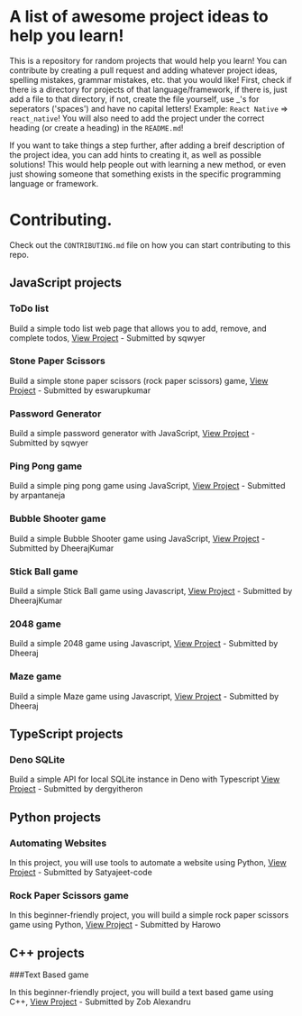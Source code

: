 # A list of awesome project ideas to help you learn!

This is a repository for random projects that would help you learn! You can contribute by creating a pull request and adding whatever project ideas, spelling mistakes, grammar mistakes, etc. that you would like! First, check if there is a directory for projects of that language/framework, if there is, just add a file to that directory, if not, create the file yourself, use \_'s for seperators ('spaces') and have no capital letters! Example: `React Native` => `react_native`! You will also need to add the project under the correct heading (or create a heading) in the `README.md`!

If you want to take things a step further, after adding a breif description of the project idea, you can add hints to creating it, as well as possible solutions! This would help people out with learning a new method, or even just showing someone that something exists in the specific programming language or framework.

# Contributing.

Check out the `CONTRIBUTING.md` file on how you can start contributing to this repo.

## JavaScript projects

### ToDo list

Build a simple todo list web page that allows you to add, remove, and complete todos, [View Project](https://github.com/sqwyer/projects/blob/main/javascript/TODO_LIST.md) - Submitted by sqwyer

### Stone Paper Scissors

Build a simple stone paper scissors (rock paper scissors) game, [View Project](https://github.com/sqwyer/projects/blob/main/javascript/STONE_PAPER_SCISSORS.md) - Submitted by eswarupkumar

### Password Generator

Build a simple password generator with JavaScript, [View Project](https://github.com/sqwyer/projects/blob/main/javascript/PASSWORD_GENERATOR.md) - Submitted by sqwyer

### Ping Pong game

Build a simple ping pong game using JavaScript, [View Project](https://github.com/sqwyer/projects/blob/main/javascript/PING_PONG_GAME.md) - Submitted by arpantaneja

### Bubble Shooter game

Build a simple Bubble Shooter game using JavaScript, [View Project](https://github.com/sqwyer/projects/blob/main/javascript/Bubble_Shooter.md) - Submitted by DheerajKumar

### Stick Ball game

Build a simple Stick Ball game using Javascript, [View Project](https://github.com/sqwyer/projects/blob/main/javascript/Stick_Ball.md) - Submitted by DheerajKumar

### 2048 game

Build a simple 2048 game using Javascript, [View Project](https://github.com/sqwyer/projects/blob/main/javascript/2048_Game.md) - Submitted by Dheeraj

### Maze game

Build a simple Maze game using Javascript, [View Project](https://github.com/sqwyer/projects/blob/main/javascript/Maze_Game.md) - Submitted by Dheeraj


## TypeScript projects

### Deno SQLite

Build a simple API for local SQLite instance in Deno with Typescript [View Project](https://github.com/sqwyer/projects/blob/main/typescript/SQLITE-SIMPLE-API.md) - Submitted by dergyitheron

## Python projects

### Automating Websites

In this project, you will use tools to automate a website using Python, [View Project](https://github.com/sqwyer/projects/blob/main/python/AUTOMATE_A_WEBSITE.md) - Submitted by Satyajeet-code

### Rock Paper Scissors game

In this beginner-friendly project, you will build a simple rock paper scissors game using Python, [View Project](https://github.com/sqwyer/projects/blob/main/python/ROCK_PAPER_SCISSORS.md) - Submitted by Harowo

## C++ projects

###Text Based game

In this beginner-friendly project, you will build a text based game using C++, [View Project](https://github.com/sqwyer/projects/blob/main/C++/TEXT_BASED_GAME.md) - Submitted by Zob Alexandru

